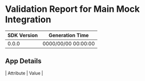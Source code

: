 

# Validation Report for Main Mock Integration

| SDK Version       | Generation Time          |
| :---------------- | ------------------------ |
| 0.0.0 | 0000/00/00 00:00:00 |

## App Details
| Attribute | Value |